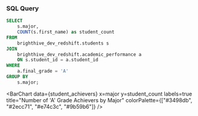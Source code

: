 ### SQL Query
```sql student_achievers
SELECT 
    s.major, 
    COUNT(s.first_name) as student_count
FROM 
    brighthive_dev_redshift.students s 
JOIN 
    brighthive_dev_redshift.academic_performance a 
    ON s.student_id = a.student_id 
WHERE 
    a.final_grade = 'A'
GROUP BY 
    s.major;
```

<BarChart
    data={student_achievers}
    x=major
    y=student_count
    labels=true
    title="Number of 'A' Grade Achievers by Major"
    colorPalette={["#3498db", "#2ecc71", "#e74c3c", "#9b59b6"]}
/>